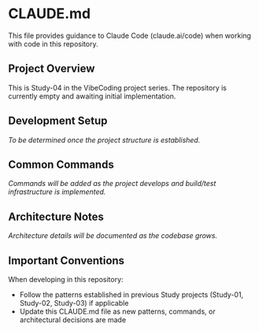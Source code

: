 # CLAUDE.md

This file provides guidance to Claude Code (claude.ai/code) when working with code in this repository.

## Project Overview

This is Study-04 in the VibeCoding project series. The repository is currently empty and awaiting initial implementation.

## Development Setup

*To be determined once the project structure is established.*

## Common Commands

*Commands will be added as the project develops and build/test infrastructure is implemented.*

## Architecture Notes

*Architecture details will be documented as the codebase grows.*

## Important Conventions

When developing in this repository:
- Follow the patterns established in previous Study projects (Study-01, Study-02, Study-03) if applicable
- Update this CLAUDE.md file as new patterns, commands, or architectural decisions are made
